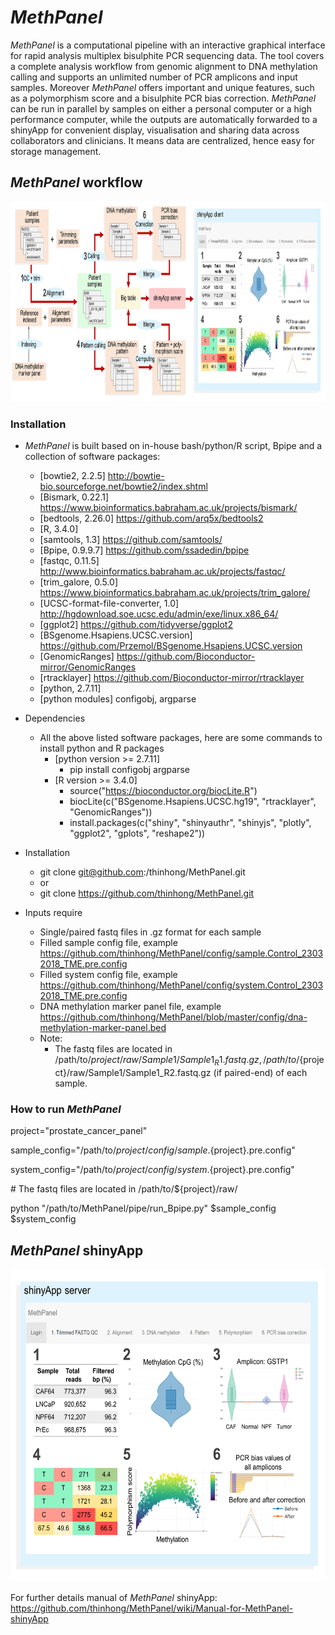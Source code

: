 # *MethPanel*

*MethPanel* is a computational pipeline with an interactive graphical interface for rapid analysis multiplex bisulphite PCR sequencing data. The tool covers a complete analysis workflow from genomic alignment to DNA methylation calling and supports an unlimited number of PCR amplicons and input samples. Moreover *MethPanel* offers important and unique features, such as a polymorphism score and a bisulphite PCR bias correction. *MethPanel* can be run in parallel by samples on either a personal computer or a high performance computer, while the outputs are automatically forwarded to a shinyApp for convenient display, visualisation and sharing data across collaborators and clinicians. It means data are centralized, hence easy for storage management.

## *MethPanel* workflow
<img src="figures/Fig_update6.png" height="320">

### Installation
* *MethPanel* is built based on in-house bash/python/R script, Bpipe and a collection of software packages:
  * [bowtie2, 2.2.5]                   http://bowtie-bio.sourceforge.net/bowtie2/index.shtml
  * [Bismark, 0.22.1]                  https://www.bioinformatics.babraham.ac.uk/projects/bismark/
  * [bedtools, 2.26.0]                 https://github.com/arq5x/bedtools2
  * [R, 3.4.0]
  * [samtools, 1.3]                    https://github.com/samtools/
  * [Bpipe, 0.9.9.7]                   https://github.com/ssadedin/bpipe
  * [fastqc, 0.11.5]                   http://www.bioinformatics.babraham.ac.uk/projects/fastqc/
  * [trim_galore, 0.5.0]                 https://www.bioinformatics.babraham.ac.uk/projects/trim_galore/
  * [UCSC-format-file-converter, 1.0]  http://hgdownload.soe.ucsc.edu/admin/exe/linux.x86_64/
  * [ggplot2]                          https://github.com/tidyverse/ggplot2
  * [BSgenome.Hsapiens.UCSC.version]   https://github.com/Przemol/BSgenome.Hsapiens.UCSC.version
  * [GenomicRanges]                    https://github.com/Bioconductor-mirror/GenomicRanges
  * [rtracklayer]                      https://github.com/Bioconductor-mirror/rtracklayer
  * [python, 2.7.11]
  * [python modules] configobj, argparse
  
* Dependencies
  * All the above listed software packages, here are some commands to install python and R packages
    * [python version >= 2.7.11] 
      * pip install configobj argparse
    * [R version >= 3.4.0] 
      * source("https://bioconductor.org/biocLite.R")
      * biocLite(c("BSgenome.Hsapiens.UCSC.hg19", "rtracklayer", "GenomicRanges")) 
      * install.packages(c("shiny", "shinyauthr", "shinyjs", "plotly", "ggplot2", "gplots", "reshape2"))

* Installation
  * git clone git@github.com:/thinhong/MethPanel.git
  * or
  * git clone https://github.com/thinhong/MethPanel.git
  
* Inputs require 
  * Single/paired fastq files in .gz format for each sample
  * Filled sample config file, example https://github.com/thinhong/MethPanel/config/sample.Control_23032018_TME.pre.config
  * Filled system config file, example https://github.com/thinhong/MethPanel/config/system.Control_23032018_TME.pre.config
  * DNA methylation marker panel file, example https://github.com/thinhong/MethPanel/blob/master/config/dna-methylation-marker-panel.bed
  * Note: 
       * The fastq files are located in /path/to/${project}/raw/Sample1/Sample1_R1.fastq.gz,                                        /path/to/${project}/raw/Sample1/Sample1_R2.fastq.gz (if paired-end) of each sample.

### How to run *MethPanel*

project="prostate_cancer_panel"

sample_config="/path/to/${project}/config/sample.${project}.pre.config"

system_config="/path/to/${project}/config/system.${project}.pre.config"

\# The fastq files are located in /path/to/${project}/raw/

python "/path/to/MethPanel/pipe/run_Bpipe.py" $sample_config $system_config

## *MethPanel* shinyApp
<img src="figures/Slide2.PNG" height="500">

For further details manual of *MethPanel* shinyApp: https://github.com/thinhong/MethPanel/wiki/Manual-for-MethPanel-shinyApp
